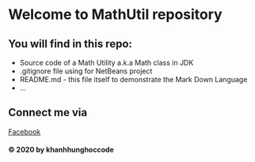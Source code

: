 # Welcome to MathUtil repository

## You will find in this repo:
* Source code of a Math Utility a.k.a Math class in JDK
* .gitignore file using for NetBeans project
* README.md - this file itself to demonstrate the Mark Down Language
* ...


## Connect me via
[Facebook](https://facebook.com/GraOuter)

#### © 2020 by khanhhunghoccode